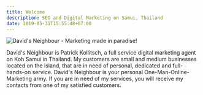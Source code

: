 ```yaml
---
title: Welcome
description: SEO and Digital Marketing on Samui, Thailand
date: 2019-05-31T15:55:48+07:00
---
```


![David's Neighbour - Marketing made in paradise!](/ci/logo-black.svg)

David's Neighbour is Patrick Kollitsch, a full service digital marketing agent on Koh Samui in Thailand. My customers are small and medium businesses located on the island, that are in need of personal, dedicated and full-hands-on service. David's Neighbour is your personal One-Man-Online-Marketing army. If you are in need of my services, you will receive my contacts from one of my satisfied customers.
